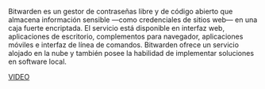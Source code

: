 Bitwarden es un gestor de contraseñas libre y de código abierto que almacena información sensible —como credenciales de sitios web— en una caja fuerte encriptada. El servicio está disponible en interfaz web, aplicaciones de escritorio, complementos para navegador, aplicaciones móviles e interfaz de línea de comandos. Bitwarden ofrece un servicio alojado en la nube y también posee la habilidad de implementar soluciones en software local.

[VIDEO](https://youtu.be/tHs2KgtkEGI)
